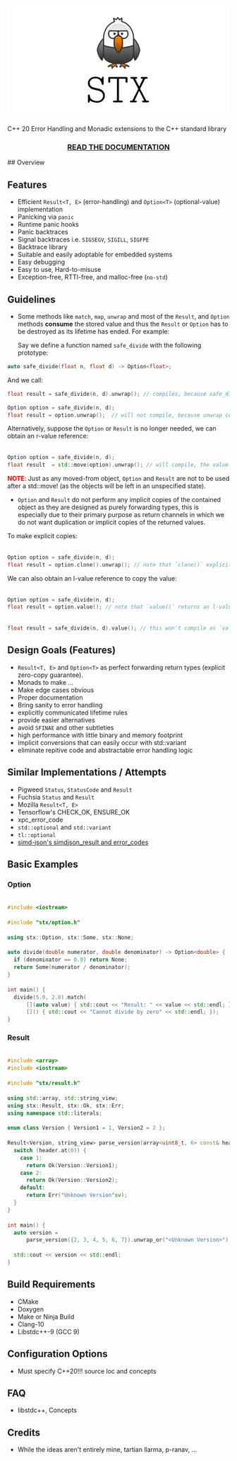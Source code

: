 <div align="center"><img src="assets/stx.png"/> </div>

C++ 20 Error Handling and Monadic extensions to the C++ standard library

<div align="center"> <h3>
<a href="http://lamarrr.github.io/blog/error-handling">READ THE DOCUMENTATION</a></h3> 
</div>
## Overview



## Features

- Efficient `Result<T, E>` (error-handling) and `Option<T>` (optional-value) implementation
- Panicking via `panic`
- Runtime panic hooks
- Panic backtraces
- Signal backtraces i.e. `SIGSEGV`, `SIGILL`, `SIGFPE`
- Backtrace library
- Suitable and easily adoptable for embedded systems
- Easy debugging
- Easy to use, Hard-to-misuse
- Exception-free, RTTI-free, and malloc-free (`no-std`)

## Guidelines

- Some methods like `match`, `map`, `unwrap` and most of the `Result`, and `Option` methods **consume** the stored value and thus the `Result` or `Option` has to be destroyed as its lifetime has ended. For example:

	Say we define a function named `safe_divide` with the following prototype:

```cpp
auto safe_divide(float n, float d) -> Option<float>;
```

And we call:



```cpp
float result = safe_divide(n, d).unwrap(); // compiles, because safe_divide returns a temporary
```

```cpp
Option option = safe_divide(n, d); 
float result = option.unwrap();  // will not compile, because unwrap consumes the value and is only usable with temporaries (as above) or r-value references (as below)
```

Alternatively, suppose the `Option` or `Result` is no longer needed, we can obtain an r-value reference:

```cpp

Option option = safe_divide(n, d);
float result  = std::move(option).unwrap(); // will compile, the value is moved out of `option`, `option` should not be used any more

```


<span style="color:red">**NOTE**</span>: Just as any moved-from object, `Option` and `Result` are not to be used after a std::move! (as the objects will be left in an unspecified state).


- `Option` and `Result` do not perform any implicit copies of the contained object as they are designed as purely forwarding types, this is especially due to their primary purpose as return channels in which we do not want duplication or implicit copies of the returned values. 

To make explicit copies:

```cpp

Option option = safe_divide(n, d);
float result = option.clone().unwrap(); // note that `clone()` explicitly makes a copy of the `Option`

```


We can also obtain an l-value reference to copy the value:

```cpp

Option option = safe_divide(n, d);
float result = option.value(); // note that `value()` returns an l-value reference and `result` is copied from `option`'s value in the process

```

```cpp

float result = safe_divide(n, d).value(); // this won't compile as `value` always returns an l-value reference, use `unwrap()` instead


```



## Design Goals (Features)

- `Result<T, E>` and `Option<T>` as perfect forwarding return types (explicit zero-copy guarantee).
- Monads to make ...
- Make edge cases obvious
- Proper documentation
- Bring sanity to error handling
- explicitly communicated lifetime rules
- provide easier alternatives
- avoid `SFINAE` and other subtleties
- high performance with little binary and memory footprint
- implicit conversions that can easily occur with std::variant
- eliminate repitive code and abstractable error handling logic

## Similar Implementations / Attempts

- Pigweed `Status`, `StatusCode` and `Result`
- Fuchsia `Status` and `Result`
- Mozilla `Result<T, E>`
- Tensorflow's CHECK_OK, ENSURE_OK
- xpc_error_code
- `std::optional` and `std::variant`
- `tl::optional`
- [simd-json's simdjson_result and error_codes](https://github.com/simdjson/simdjson/blob/master/include/simdjson/inline/error.h)

## Basic Examples

### Option

```cpp

#include <iostream>

#include "stx/option.h"

using stx::Option, stx::Some, stx::None;

auto divide(double numerator, double denominator) -> Option<double> {
  if (denominator == 0.0) return None;
  return Some(numerator / denominator);
}

int main() {
  divide(5.0, 2.0).match(
      [](auto value) { std::cout << "Result: " << value << std::endl; },
      []() { std::cout << "Cannot divide by zero" << std::endl; });
}

```

### Result

```cpp

#include <array>
#include <iostream>

#include "stx/result.h"

using std::array, std::string_view;
using stx::Result, stx::Ok, stx::Err;
using namespace std::literals;

enum class Version { Version1 = 1, Version2 = 2 };

Result<Version, string_view> parse_version(array<uint8_t, 6> const& header) {
  switch (header.at(0)) {
    case 1:
      return Ok(Version::Version1);
    case 2:
      return Ok(Version::Version2);
    default:
      return Err("Unknown Version"sv);
  }
}

int main() {
  auto version =
      parse_version({2, 3, 4, 5, 6, 7}).unwrap_or("<Unknown Version>");

  std::cout << version << std::endl;
}

```

## Build Requirements

- CMake
- Doxygen
- Make or Ninja Build
- Clang-10
- Libstdc++-9 (GCC 9)

## Configuration Options

- Must specify C++20!!! source loc and concepts


## FAQ

- libstdc++, Concepts

## Credits

- While the ideas aren't entirely mine, tartian llarma, p-ranav, ...
